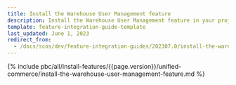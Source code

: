 ```yaml
---
title: Install the Warehouse User Management feature
description: Install the Warehouse User Management feature in your project
template: feature-integration-guide-template
last_updated: June 1, 2023
redirect_from:
  - /docs/scos/dev/feature-integration-guides/202307.0/install-the-warehouse-user-management-feature.html
---
```


{% include pbc/all/install-features/{{page.version}}/unified-commerce/install-the-warehouse-user-management-feature.md %} <!-- To edit, see /_includes/pbc/all/install-features/202307.0/unified-commerce/install-the-warehouse-user-management-feature.md -->
